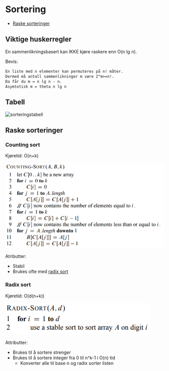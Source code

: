 # Sortering

* [Raske sorteringer](#raske-sortering)

## Viktige huskerregler

En sammenlikningsbasert kan IKKE kjøre raskere enn O(n lg n).

Bevis:
```
En liste med n elementer kan permuteres på n! måter.
Dermed må antall sammenlikninger m være 2^m>=n!.
Da får du m = n lg n - n.
Asymtotisk m = theta n lg n
```



## Tabell
![sorteringstabell](bilder/SorteringsKjøreTid.PNG)

## Raske sorteringer

### Counting sort
Kjøretid: O(n+k)

![CountingSort](bilder/CountingSort.PNG)

Atributter:
* Stabil
* Brukes ofte med [radix sort](#radix-sort)

### Radix sort
Kjøretid: O(d(n+k))

![Radix sort](bilder/radixsort.PNG)

Attributter:
- Brukes til å sortere strenger
- Brukes til å sortere integer fra 0 til n^k-1 i O(n) tid
	- Konverter alle til base n og radix sorter listen